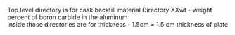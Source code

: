 Top level directory is for cask backfill material
Directory XXwt - weight percent of boron carbide in the aluminum  
Inside those directories are for thickness - 1.5cm = 1.5 cm thickness of plate
